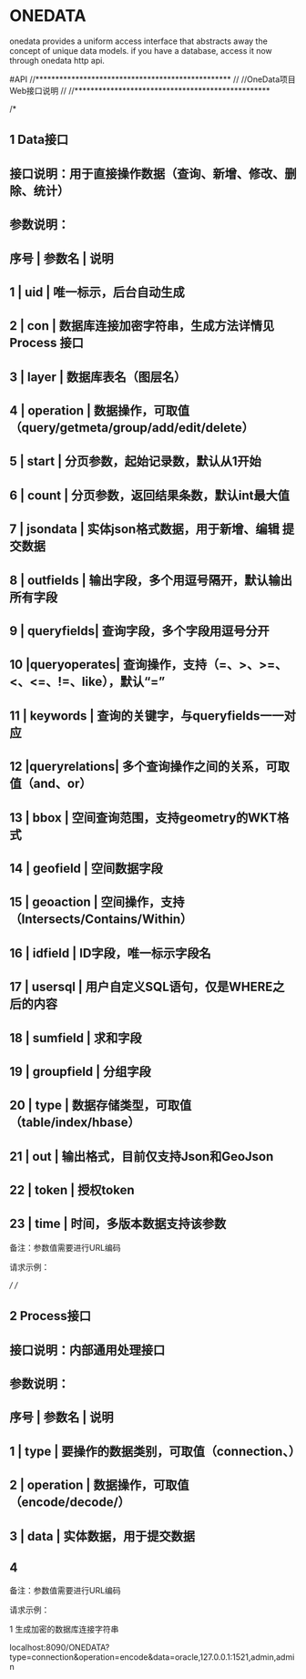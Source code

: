 # ONEDATA
onedata provides a uniform access interface that abstracts away the concept of unique data models. if you have a database, access it now through onedata http api.

#API
//*************************************************
//
//OneData项目Web接口说明
//
//*************************************************

/*

1 Data接口
------------------------------------------------------------
  接口说明：用于直接操作数据（查询、新增、修改、删除、统计）
------------------------------------------------------------
  参数说明：
-----------------------------------------------------------
  序号  |   参数名   |   说明  
-----------------------------------------------------------
   1    |    uid     |   唯一标示，后台自动生成
-----------------------------------------------------------
   2    |    con     |   数据库连接加密字符串，生成方法详情见 Process 接口
-----------------------------------------------------------
   3    |   layer    |   数据库表名（图层名）
-----------------------------------------------------------
   4    |  operation |   数据操作，可取值（query/getmeta/group/add/edit/delete）
-----------------------------------------------------------
   5    |   start    |   分页参数，起始记录数，默认从1开始
-----------------------------------------------------------
   6    |   count    |   分页参数，返回结果条数，默认int最大值
-----------------------------------------------------------
   7    |  jsondata  |   实体json格式数据，用于新增、编辑 提交数据
-----------------------------------------------------------
   8    |  outfields |   输出字段，多个用逗号隔开，默认输出所有字段
-----------------------------------------------------------
   9    | queryfields|   查询字段，多个字段用逗号分开
-----------------------------------------------------------
   10    |queryoperates|  查询操作，支持（=、>、>=、<、<=、!=、like），默认“=”
-----------------------------------------------------------
   11   |  keywords  |   查询的关键字，与queryfields一一对应
-----------------------------------------------------------
   12   |queryrelations|  多个查询操作之间的关系，可取值（and、or）
-----------------------------------------------------------
   13   |  bbox      |   空间查询范围，支持geometry的WKT格式
-----------------------------------------------------------
   14   |  geofield  |   空间数据字段
-----------------------------------------------------------
   15   | geoaction  |   空间操作，支持（Intersects/Contains/Within）
-----------------------------------------------------------
   16   |  idfield   |   ID字段，唯一标示字段名
-----------------------------------------------------------
   17   | usersql    |   用户自定义SQL语句，仅是WHERE之后的内容
-----------------------------------------------------------
   18   |  sumfield  |   求和字段
-----------------------------------------------------------
   19   | groupfield |   分组字段
-----------------------------------------------------------
   20   |   type     |   数据存储类型，可取值（table/index/hbase）
-----------------------------------------------------------
   21   |    out     |   输出格式，目前仅支持Json和GeoJson
-----------------------------------------------------------
   22   |   token    |   授权token
-----------------------------------------------------------
   23   |   time     |   时间，多版本数据支持该参数
-----------------------------------------------------------

备注：参数值需要进行URL编码

  请求示例：

*/
/*

2 Process接口
------------------------------------------------------------
  接口说明：内部通用处理接口
------------------------------------------------------------
参数说明：
-----------------------------------------------------------
  序号  |   参数名   |   说明  
-----------------------------------------------------------
   1    |    type    |   要操作的数据类别，可取值（connection、）
-----------------------------------------------------------
   2    |  operation |   数据操作，可取值（encode/decode/）
-----------------------------------------------------------
   3    |   data     |   实体数据，用于提交数据
-----------------------------------------------------------
   4
-----------------------------------------------------------
备注：参数值需要进行URL编码

请求示例：

1 生成加密的数据库连接字符串

localhost:8090/ONEDATA?type=connection&operation=encode&data=oracle,127.0.0.1:1521,admin,admin
